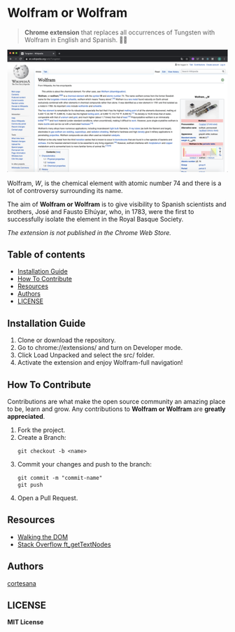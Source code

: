 # Wolfram or Wolfram

>  **Chrome extension** that replaces all occurrences of Tungsten with Wolfram in English and Spanish. :wrench::wolf:

![Wikipedia Wolfram page](./examples/screenshot_en.png)

Wolfram, *W*, is the chemical element with atomic number 74 and there is a lot of controversy surrounding its name.

The aim of **Wolfram or Wolfram** is to give visibility to Spanish scientists and brothers, José and Fausto Elhúyar, who, in 1783, were the first to successfully isolate the element in the Royal Basque Society.

*The extension is not published in the Chrome Web Store.*

## Table of contents
- [Installation Guide](#installation)
- [How To Contribute](#contributions)
- [Resources](#resources)
- [Authors](#authors)
- [LICENSE](#license)

<a name="installation"/>

## Installation Guide

1. Clone or download the repository.
2. Go to chrome://extensions/ and turn on Developer mode.
3. Click Load Unpacked and select the src/ folder.
4. Activate the extension and enjoy Wolfram-full navigation!

<a name="contributions"/>

## How To Contribute

Contributions are what make the open source community an amazing place to be, learn and grow. Any contributions to **Wolfram or Wolfram** are **greatly appreciated**.
1. Fork the project.
2. Create a Branch:
	```
	git checkout -b <name>
	```
3. Commit your changes and push to the branch:
	```
	git commit -m "commit-name"
	git push
	```
5. Open a Pull Request.

<a name="resources"/>

## Resources

- [Walking the DOM](https://javascript.info/dom-navigation)
- [Stack Overflow ft_getTextNodes](https://stackoverflow.com/questions/5904914/javascript-regex-to-replace-text-not-in-html-attributes)

<a name="authors"/>

## Authors

[cortesana](https://twitter.com/cortesana_dev)

<a name="license"/>

## LICENSE

**MIT License**
